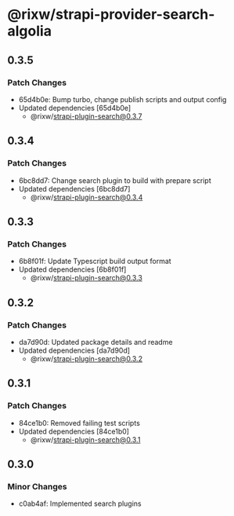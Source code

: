 # @rixw/strapi-provider-search-algolia

## 0.3.5

### Patch Changes

- 65d4b0e: Bump turbo, change publish scripts and output config
- Updated dependencies [65d4b0e]
  - @rixw/strapi-plugin-search@0.3.7

## 0.3.4

### Patch Changes

- 6bc8dd7: Change search plugin to build with prepare script
- Updated dependencies [6bc8dd7]
  - @rixw/strapi-plugin-search@0.3.4

## 0.3.3

### Patch Changes

- 6b8f01f: Update Typescript build output format
- Updated dependencies [6b8f01f]
  - @rixw/strapi-plugin-search@0.3.3

## 0.3.2

### Patch Changes

- da7d90d: Updated package details and readme
- Updated dependencies [da7d90d]
  - @rixw/strapi-plugin-search@0.3.2

## 0.3.1

### Patch Changes

- 84ce1b0: Removed failing test scripts
- Updated dependencies [84ce1b0]
  - @rixw/strapi-plugin-search@0.3.1

## 0.3.0

### Minor Changes

- c0ab4af: Implemented search plugins
